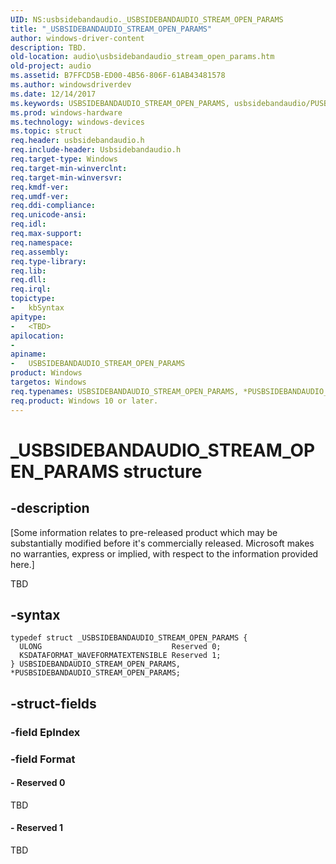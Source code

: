 ```yaml
---
UID: NS:usbsidebandaudio._USBSIDEBANDAUDIO_STREAM_OPEN_PARAMS
title: "_USBSIDEBANDAUDIO_STREAM_OPEN_PARAMS"
author: windows-driver-content
description: TBD.
old-location: audio\usbsidebandaudio_stream_open_params.htm
old-project: audio
ms.assetid: B7FFCD5B-ED00-4B56-806F-61AB43481578
ms.author: windowsdriverdev
ms.date: 12/14/2017
ms.keywords: USBSIDEBANDAUDIO_STREAM_OPEN_PARAMS, usbsidebandaudio/PUSBSIDEBANDAUDIO_STREAM_OPEN_PARAMS, PUSBSIDEBANDAUDIO_STREAM_OPEN_PARAMS, *PUSBSIDEBANDAUDIO_STREAM_OPEN_PARAMS, _USBSIDEBANDAUDIO_STREAM_OPEN_PARAMS, usbsidebandaudio/USBSIDEBANDAUDIO_STREAM_OPEN_PARAMS, audio.usbsidebandaudio_stream_open_params, PUSBSIDEBANDAUDIO_STREAM_OPEN_PARAMS structure pointer [Audio Devices], USBSIDEBANDAUDIO_STREAM_OPEN_PARAMS structure [Audio Devices]
ms.prod: windows-hardware
ms.technology: windows-devices
ms.topic: struct
req.header: usbsidebandaudio.h
req.include-header: Usbsidebandaudio.h
req.target-type: Windows
req.target-min-winverclnt: 
req.target-min-winversvr: 
req.kmdf-ver: 
req.umdf-ver: 
req.ddi-compliance: 
req.unicode-ansi: 
req.idl: 
req.max-support: 
req.namespace: 
req.assembly: 
req.type-library: 
req.lib: 
req.dll: 
req.irql: 
topictype:
-	kbSyntax
apitype:
-	<TBD>
apilocation:
-
apiname:
-	USBSIDEBANDAUDIO_STREAM_OPEN_PARAMS
product: Windows
targetos: Windows
req.typenames: USBSIDEBANDAUDIO_STREAM_OPEN_PARAMS, *PUSBSIDEBANDAUDIO_STREAM_OPEN_PARAMS
req.product: Windows 10 or later.
---
```


# _USBSIDEBANDAUDIO_STREAM_OPEN_PARAMS structure


## -description


<p class="CCE_Message">[Some information relates to pre-released product which may be substantially modified before it's commercially released. Microsoft makes no warranties, express or implied, with respect to the information provided here.]

TBD


## -syntax


````
typedef struct _USBSIDEBANDAUDIO_STREAM_OPEN_PARAMS {
  ULONG                             Reserved 0;
  KSDATAFORMAT_WAVEFORMATEXTENSIBLE Reserved 1;
} USBSIDEBANDAUDIO_STREAM_OPEN_PARAMS, *PUSBSIDEBANDAUDIO_STREAM_OPEN_PARAMS;
````


## -struct-fields




### -field EpIndex

 


### -field Format

 



#### - Reserved 0

TBD


#### - Reserved 1

TBD

